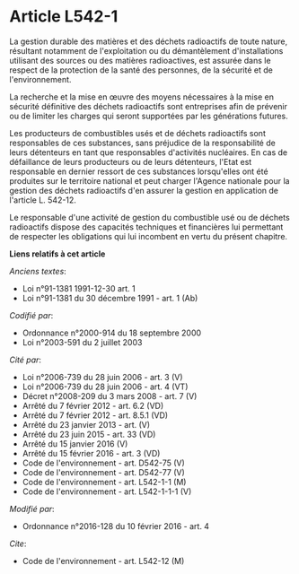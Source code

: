 # Article L542-1

La gestion durable des matières et des déchets radioactifs de toute nature, résultant notamment de l'exploitation ou du
démantèlement d'installations utilisant des sources ou des matières radioactives, est assurée dans le respect de la
protection de la santé des personnes, de la sécurité et de l'environnement. 

La recherche et la mise en œuvre des moyens nécessaires à la mise en sécurité définitive des déchets radioactifs sont
entreprises afin de prévenir ou de limiter les charges qui seront supportées par les générations futures. 

Les producteurs de combustibles usés et de déchets radioactifs sont responsables de ces substances, sans préjudice de la
responsabilité de leurs détenteurs en tant que responsables d'activités nucléaires. En cas de défaillance de leurs
producteurs ou de leurs détenteurs, l'Etat est responsable en dernier ressort de ces substances lorsqu'elles ont été
produites sur le territoire national et peut charger l'Agence nationale pour la gestion des déchets radioactifs d'en assurer
la gestion en application de l'article L. 542-12.

Le responsable d'une activité de gestion du combustible usé ou de déchets radioactifs dispose des capacités techniques et
financières lui permettant de respecter les obligations qui lui incombent en vertu du présent chapitre.

**Liens relatifs à cet article**

_Anciens textes_:

  - Loi n°91-1381 1991-12-30 art. 1
  - Loi n°91-1381 du 30 décembre 1991 - art. 1 (Ab)

_Codifié par_:

  - Ordonnance n°2000-914 du 18 septembre 2000
  - Loi n°2003-591 du 2 juillet 2003

_Cité par_:

  - Loi n°2006-739 du 28 juin 2006 - art. 3 (V)
  - Loi n°2006-739 du 28 juin 2006 - art. 4 (VT)
  - Décret n°2008-209 du 3 mars 2008 - art. 7 (V)
  - Arrêté du 7 février 2012 - art. 6.2 (VD)
  - Arrêté du 7 février 2012 - art. 8.5.1 (VD)
  - Arrêté du 23 janvier 2013 - art. (V)
  - Arrêté du 23 juin 2015 - art. 33 (VD)
  - Arrêté du 15 janvier 2016 (V)
  - Arrêté du 15 février 2016 - art. 3 (VD)
  - Code de l'environnement - art. D542-75 (V)
  - Code de l'environnement - art. D542-77 (V)
  - Code de l'environnement - art. L542-1-1 (M)
  - Code de l'environnement - art. L542-1-1-1 (V)

_Modifié par_:

  - Ordonnance n°2016-128 du 10 février 2016 - art. 4

_Cite_:

  - Code de l'environnement - art. L542-12 (M)
